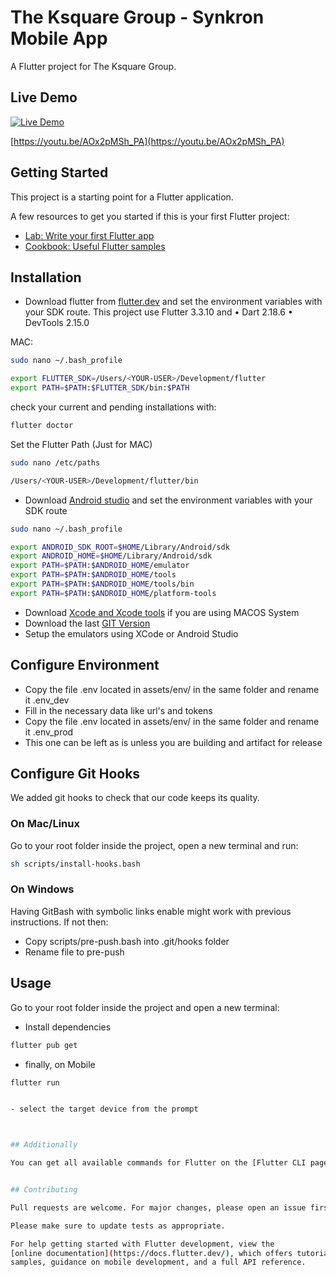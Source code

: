 # The Ksquare Group - Synkron Mobile App

A Flutter project for The Ksquare Group.

## Live Demo

[![Live Demo](https://img.youtube.com/vi/AOx2pMSh_PA/0.jpg)](https://www.youtube.com/watch?v=AOx2pMSh_PA&feature=youtu.be&ab_channel=Tom%C3%A1sGarc%C3%ADa)

[https://youtu.be/AOx2pMSh_PA](https://youtu.be/AOx2pMSh_PA)

## Getting Started

This project is a starting point for a Flutter application.

A few resources to get you started if this is your first Flutter project:

- [Lab: Write your first Flutter app](https://flutter.dev/docs/get-started/codelab)
- [Cookbook: Useful Flutter samples](https://flutter.dev/docs/cookbook)

## Installation

- Download flutter from [flutter.dev](https://flutter.dev/docs/get-started/install) and set the environment variables with your SDK route. This project use Flutter 3.3.10 and • Dart 2.18.6 • DevTools 2.15.0

MAC:

```bash
sudo nano ~/.bash_profile
```

```bash
export FLUTTER_SDK=/Users/<YOUR-USER>/Development/flutter
export PATH=$PATH:$FLUTTER_SDK/bin:$PATH
```

check your current and pending installations with:

```bash
flutter doctor
```

Set the Flutter Path (Just for MAC)

```bash
sudo nano /etc/paths 
```

```bash
/Users/<YOUR-USER>/Development/flutter/bin
```

- Download [Android studio](https://developer.android.com/studio) and set the environment variables with your SDK route

```bash
sudo nano ~/.bash_profile
```

```bash
export ANDROID_SDK_ROOT=$HOME/Library/Android/sdk
export ANDROID_HOME=$HOME/Library/Android/sdk
export PATH=$PATH:$ANDROID_HOME/emulator
export PATH=$PATH:$ANDROID_HOME/tools
export PATH=$PATH:$ANDROID_HOME/tools/bin
export PATH=$PATH:$ANDROID_HOME/platform-tools
```

- Download [Xcode and Xcode tools](https://developer.apple.com/xcode/) if you are using MACOS System
- Download the last [GIT Version](https://git-scm.com/downloads)
- Setup the emulators using XCode or Android Studio

## Configure Environment

- Copy the file .env located in assets/env/ in the same folder and rename it .env_dev
- Fill in the necessary data like url's and tokens
- Copy the file .env located in assets/env/ in the same folder and rename it .env_prod
- This one can be left as is unless you are building and artifact for release

## Configure Git Hooks

We added git hooks to check that our code keeps its quality.

### On Mac/Linux

Go to your root folder inside the project, open a new terminal and run:

```bash
sh scripts/install-hooks.bash
```

### On Windows

Having GitBash with symbolic links enable might work with previous instructions. If not then:

- Copy scripts/pre-push.bash into .git/hooks folder
- Rename file to pre-push

## Usage

Go to your root folder inside the project and open a new terminal:

- Install dependencies

```bash
flutter pub get
```

- finally, on Mobile

```bash
flutter run


- select the target device from the prompt



## Additionally

You can get all available commands for Flutter on the [Flutter CLI page](https://flutter.dev/docs/reference/flutter-cli)


## Contributing

Pull requests are welcome. For major changes, please open an issue first to discuss what you would like to change.

Please make sure to update tests as appropriate.

For help getting started with Flutter development, view the
[online documentation](https://docs.flutter.dev/), which offers tutorials,
samples, guidance on mobile development, and a full API reference.

